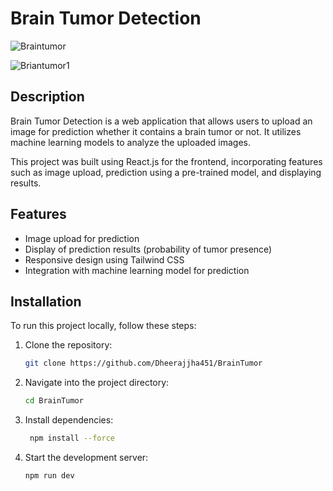# Brain Tumor Detection

![Braintumor](https://github.com/Dheerajjha451/BrainTumor/assets/106474979/9a87a801-cfe0-4dcb-b396-091b3c6e780d)

![Briantumor1](https://github.com/Dheerajjha451/BrainTumor/assets/106474979/2b1f52e9-e2c7-4d0d-b381-70c129b81420)



## Description

Brain Tumor Detection is a web application that allows users to upload an image for prediction whether it contains a brain tumor or not. It utilizes machine learning models to analyze the uploaded images.

This project was built using React.js for the frontend, incorporating features such as image upload, prediction using a pre-trained model, and displaying results.

## Features

- Image upload for prediction
- Display of prediction results (probability of tumor presence)
- Responsive design using Tailwind CSS
- Integration with machine learning model for prediction

## Installation

To run this project locally, follow these steps:

1. Clone the repository:

   ```bash
   git clone https://github.com/Dheerajjha451/BrainTumor

2. Navigate into the project directory:
    ```bash
    cd BrainTumor
3. Install dependencies:
   ```bash
    npm install --force
4. Start the development server:
    ```bash
    npm run dev
